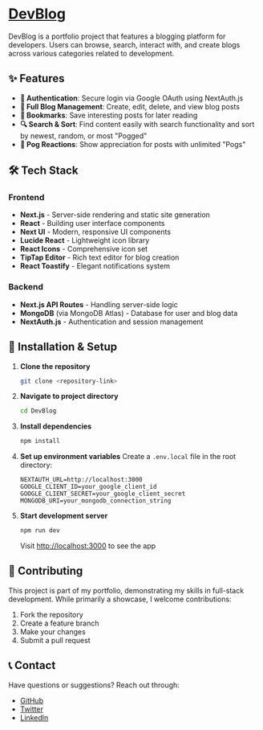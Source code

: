 # [DevBlog](https://dev-blog-chi.vercel.app/)

DevBlog is a portfolio project that features a blogging platform for developers. Users can browse, search, interact with, and create blogs across various categories related to development.

## ✨ Features

- **🔐 Authentication**: Secure login via Google OAuth using NextAuth.js
- **📝 Full Blog Management**: Create, edit, delete, and view blog posts
- **🔖 Bookmarks**: Save interesting posts for later reading
- **🔍 Search & Sort**: Find content easily with search functionality and sort by newest, random, or most "Pogged"
- **👏 Pog Reactions**: Show appreciation for posts with unlimited "Pogs"

## 🛠️ Tech Stack

### Frontend

- **Next.js** - Server-side rendering and static site generation
- **React** - Building user interface components
- **Next UI** - Modern, responsive UI components
- **Lucide React** - Lightweight icon library
- **React Icons** - Comprehensive icon set
- **TipTap Editor** - Rich text editor for blog creation
- **React Toastify** - Elegant notifications system

### Backend

- **Next.js API Routes** - Handling server-side logic
- **MongoDB** (via MongoDB Atlas) - Database for user and blog data
- **NextAuth.js** - Authentication and session management

## 🚀 Installation & Setup

1. **Clone the repository**

   ```bash
   git clone <repository-link>
   ```

2. **Navigate to project directory**

   ```bash
   cd DevBlog
   ```

3. **Install dependencies**

   ```bash
   npm install
   ```

4. **Set up environment variables**
   Create a `.env.local` file in the root directory:

   ```
   NEXTAUTH_URL=http://localhost:3000
   GOOGLE_CLIENT_ID=your_google_client_id
   GOOGLE_CLIENT_SECRET=your_google_client_secret
   MONGODB_URI=your_mongodb_connection_string
   ```

5. **Start development server**
   ```bash
   npm run dev
   ```
   Visit [http://localhost:3000](http://localhost:3000) to see the app

## 🤝 Contributing

This project is part of my portfolio, demonstrating my skills in full-stack development. While primarily a showcase, I welcome contributions:

1. Fork the repository
2. Create a feature branch
3. Make your changes
4. Submit a pull request

## 📞 Contact

Have questions or suggestions? Reach out through:

- [GitHub](https://github.com/DeepsEffect)
- [Twitter](https://x.com/JalalAhmed7845)
- [LinkedIn](#https://www.linkedin.com/in/jalal-ahmed-dev)
